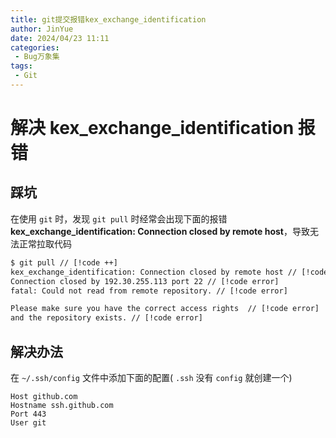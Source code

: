 ```yaml
---
title: git提交报错kex_exchange_identification
author: JinYue
date: 2024/04/23 11:11
categories:
 - Bug万象集
tags:
 - Git
---
```


# 解决 kex_exchange_identification 报错

## 踩坑

在使用 `git` 时，发现 `git pull` 时经常会出现下面的报错 **kex_exchange_identification: Connection closed by remote host**，导致无法正常拉取代码

```txt
$ git pull // [!code ++]
kex_exchange_identification: Connection closed by remote host // [!code error]
Connection closed by 192.30.255.113 port 22 // [!code error]
fatal: Could not read from remote repository. // [!code error]

Please make sure you have the correct access rights  // [!code error]
and the repository exists. // [!code error]

```

## 解决办法

在 `~/.ssh/config` 文件中添加下面的配置( `.ssh` 没有 `config` 就创建一个)

```text
Host github.com
Hostname ssh.github.com
Port 443
User git

```
